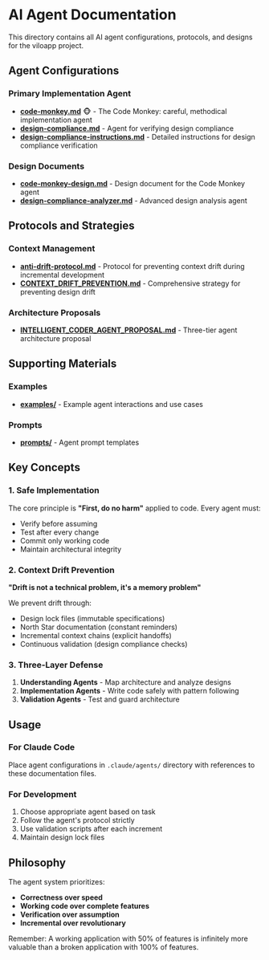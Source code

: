 # AI Agent Documentation

This directory contains all AI agent configurations, protocols, and designs for the viloapp project.

## Agent Configurations

### Primary Implementation Agent
- **[code-monkey.md](code-monkey.md)** 🐵 - The Code Monkey: careful, methodical implementation agent
- **[design-compliance.md](design-compliance.md)** - Agent for verifying design compliance
- **[design-compliance-instructions.md](design-compliance-instructions.md)** - Detailed instructions for design compliance verification

### Design Documents
- **[code-monkey-design.md](code-monkey-design.md)** - Design document for the Code Monkey agent
- **[design-compliance-analyzer.md](design-compliance-analyzer.md)** - Advanced design analysis agent

## Protocols and Strategies

### Context Management
- **[anti-drift-protocol.md](anti-drift-protocol.md)** - Protocol for preventing context drift during incremental development
- **[CONTEXT_DRIFT_PREVENTION.md](CONTEXT_DRIFT_PREVENTION.md)** - Comprehensive strategy for preventing design drift

### Architecture Proposals
- **[INTELLIGENT_CODER_AGENT_PROPOSAL.md](INTELLIGENT_CODER_AGENT_PROPOSAL.md)** - Three-tier agent architecture proposal

## Supporting Materials

### Examples
- **[examples/](examples/)** - Example agent interactions and use cases

### Prompts
- **[prompts/](prompts/)** - Agent prompt templates

## Key Concepts

### 1. Safe Implementation
The core principle is **"First, do no harm"** applied to code. Every agent must:
- Verify before assuming
- Test after every change
- Commit only working code
- Maintain architectural integrity

### 2. Context Drift Prevention
**"Drift is not a technical problem, it's a memory problem"**

We prevent drift through:
- Design lock files (immutable specifications)
- North Star documentation (constant reminders)
- Incremental context chains (explicit handoffs)
- Continuous validation (design compliance checks)

### 3. Three-Layer Defense
1. **Understanding Agents** - Map architecture and analyze designs
2. **Implementation Agents** - Write code safely with pattern following
3. **Validation Agents** - Test and guard architecture

## Usage

### For Claude Code
Place agent configurations in `.claude/agents/` directory with references to these documentation files.

### For Development
1. Choose appropriate agent based on task
2. Follow the agent's protocol strictly
3. Use validation scripts after each increment
4. Maintain design lock files

## Philosophy

The agent system prioritizes:
- **Correctness over speed**
- **Working code over complete features**
- **Verification over assumption**
- **Incremental over revolutionary**

Remember: A working application with 50% of features is infinitely more valuable than a broken application with 100% of features.